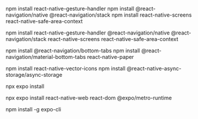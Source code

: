 npm install react-native-gesture-handler npm install @react-navigation/native @react-navigation/stack npm install react-native-screens react-native-safe-area-context

npm install react-native-gesture-handler @react-navigation/native @react-navigation/stack react-native-screens react-native-safe-area-context

npm install @react-navigation/bottom-tabs npm install @react-navigation/material-bottom-tabs react-native-paper

npm install react-native-vector-icons npm install @react-native-async-storage/async-storage

npx expo install

npx expo install react-native-web react-dom @expo/metro-runtime

npm install -g expo-cli
